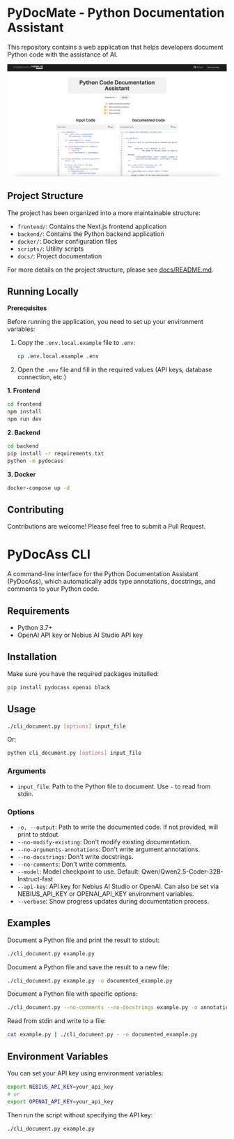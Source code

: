 # PyDocMate - Python Documentation Assistant

This repository contains a web application that helps developers document Python code with the assistance of AI.

![PyDoc Assistant](./public/screenshot.png)

## Project Structure

The project has been organized into a more maintainable structure:

- `frontend/`: Contains the Next.js frontend application
- `backend/`: Contains the Python backend application
- `docker/`: Docker configuration files
- `scripts/`: Utility scripts
- `docs/`: Project documentation

For more details on the project structure, please see [docs/README.md](docs/README.md).

## Running Locally

**Prerequisites**

Before running the application, you need to set up your environment variables:

1. Copy the `.env.local.example` file to `.env`:
   ```bash
   cp .env.local.example .env
   ```
2. Open the `.env` file and fill in the required values (API keys, database connection, etc.)

**1. Frontend**

```bash
cd frontend
npm install
npm run dev
```

**2. Backend**

```bash
cd backend
pip install -r requirements.txt
python -m pydocass
```

**3. Docker**

```bash
docker-compose up -d
```

## Contributing

Contributions are welcome! Please feel free to submit a Pull Request.

# PyDocAss CLI

A command-line interface for the Python Documentation Assistant (PyDocAss), which automatically adds type annotations, docstrings, and comments to your Python code.

## Requirements

- Python 3.7+
- OpenAI API key or Nebius AI Studio API key

## Installation

Make sure you have the required packages installed:

```bash
pip install pydocass openai black
```

## Usage

```bash
./cli_document.py [options] input_file
```

Or:

```bash
python cli_document.py [options] input_file
```

### Arguments

- `input_file`: Path to the Python file to document. Use `-` to read from stdin.

### Options

- `-o, --output`: Path to write the documented code. If not provided, will print to stdout.
- `--no-modify-existing`: Don't modify existing documentation.
- `--no-arguments-annotations`: Don't write argument annotations.
- `--no-docstrings`: Don't write docstrings.
- `--no-comments`: Don't write comments.
- `--model`: Model checkpoint to use. Default: Qwen/Qwen2.5-Coder-32B-Instruct-fast
- `--api-key`: API key for Nebius AI Studio or OpenAI. Can also be set via NEBIUS_API_KEY or OPENAI_API_KEY environment variables.
- `--verbose`: Show progress updates during documentation process.

## Examples

Document a Python file and print the result to stdout:

```bash
./cli_document.py example.py
```

Document a Python file and save the result to a new file:

```bash
./cli_document.py example.py -o documented_example.py
```

Document a Python file with specific options:

```bash
./cli_document.py --no-comments --no-docstrings example.py -o annotations_only.py
```

Read from stdin and write to a file:

```bash
cat example.py | ./cli_document.py - -o documented_example.py
```

## Environment Variables

You can set your API key using environment variables:

```bash
export NEBIUS_API_KEY=your_api_key
# or
export OPENAI_API_KEY=your_api_key
```

Then run the script without specifying the API key:

```bash
./cli_document.py example.py
```
